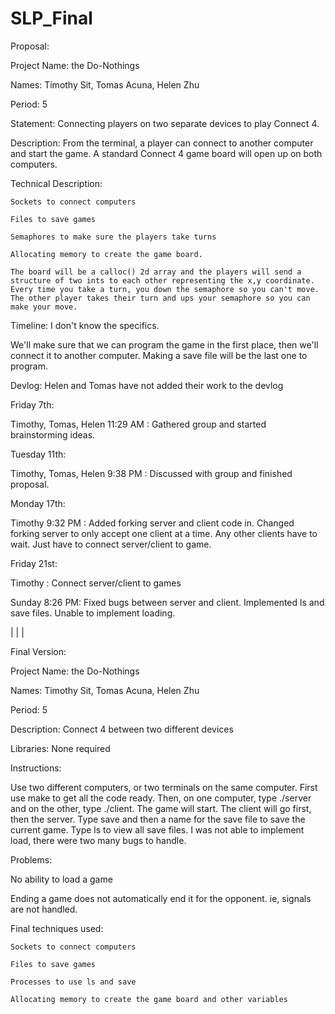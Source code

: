 # SLP_Final

Proposal:

Project Name: the Do-Nothings

Names: Timothy Sit, Tomas Acuna, Helen Zhu

Period: 5

Statement: Connecting players on two separate devices to play Connect 4.

Description: From the terminal, a player can connect to another computer and start the game. A standard Connect 4 game board will open up on both computers.

Technical Description:

	Sockets to connect computers

	Files to save games

	Semaphores to make sure the players take turns

	Allocating memory to create the game board.

	The board will be a calloc() 2d array and the players will send a structure of two ints to each other representing the x,y coordinate. Every time you take a turn, you down the semaphore so you can't move. The other player takes their turn and ups your semaphore so you can make your move.

Timeline: I don't know the specifics.

We'll make sure that we can program the game in the first place, then we'll connect it to another computer. Making a save file will be the last one to program.

Devlog: Helen and Tomas have not added their work to the devlog

Friday 7th:

Timothy, Tomas, Helen 11:29 AM : Gathered group and started brainstorming ideas.

Tuesday 11th:

Timothy, Tomas, Helen 9:38 PM : Discussed with group and finished proposal.

Monday 17th:

Timothy 9:32 PM : Added forking server and client code in. Changed forking server to only accept one client at a time. Any other clients have to wait. Just have to connect server/client to game.

Friday 21st:

Timothy : Connect server/client to games

Sunday 8:26 PM: Fixed bugs between server and client. Implemented ls and save files. Unable to implement loading.

|
|
|

Final Version:

Project Name: the Do-Nothings

Names: Timothy Sit, Tomas Acuna, Helen Zhu

Period: 5

Description: Connect 4 between two different devices

Libraries: None required

Instructions:

Use two different computers, or two terminals on the same computer. First use make to get all the code ready. Then, on one computer, type ./server and on the other, type ./client. The game will start. The client will go first, then the server. Type save and then a name for the save file to save the current game. Type ls to view all save files. I was not able to implement load, there were two many bugs to handle.

Problems:

No ability to load a game

Ending a game does not automatically end it for the opponent. ie, signals are not handled.

Final techniques used:

	Sockets to connect computers

	Files to save games

	Processes to use ls and save

	Allocating memory to create the game board and other variables
